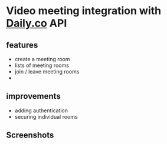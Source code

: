 # Video meeting integration with [Daily.co](https://www.daily.co/) API

## features
* create a meeting room
* lists of meeting rooms
* join / leave meeting rooms
*

## improvements
* adding authentication
* securing individual rooms

## Screenshots
